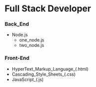 # Full Stack Developer
### Back_End
- Node.js
    - one_node.js
    - two_node.js
### Front-End
- HyperText_Markup_Language_(.html)
- Cascading_Style_Sheets_(.css)
- JavaScript_(.js)
